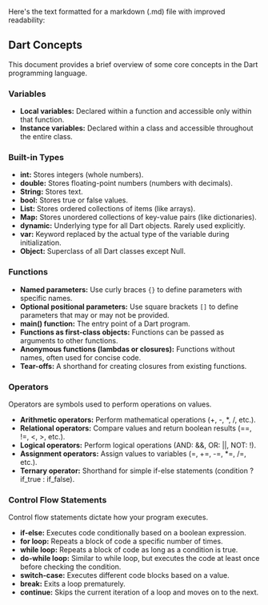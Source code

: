 Here's the text formatted for a markdown (.md) file with improved readability:

## Dart Concepts

This document provides a brief overview of some core concepts in the Dart programming language.

### Variables

* **Local variables:** Declared within a function and accessible only within that function.
* **Instance variables:** Declared within a class and accessible throughout the entire class.

### Built-in Types

* **int:** Stores integers (whole numbers).
* **double:** Stores floating-point numbers (numbers with decimals).
* **String:** Stores text.
* **bool:** Stores true or false values.
* **List:** Stores ordered collections of items (like arrays).
* **Map:** Stores unordered collections of key-value pairs (like dictionaries).
* **dynamic:** Underlying type for all Dart objects. Rarely used explicitly.
* **var:** Keyword replaced by the actual type of the variable during initialization.
* **Object:** Superclass of all Dart classes except Null.

### Functions

* **Named parameters:** Use curly braces `{}` to define parameters with specific names.
* **Optional positional parameters:** Use square brackets `[]` to define parameters that may or may not be provided.
* **main() function:** The entry point of a Dart program.
* **Functions as first-class objects:** Functions can be passed as arguments to other functions.
* **Anonymous functions (lambdas or closures):** Functions without names, often used for concise code.
* **Tear-offs:** A shorthand for creating closures from existing functions.

### Operators

Operators are symbols used to perform operations on values.

* **Arithmetic operators:** Perform mathematical operations (+, -, *, /, etc.).
* **Relational operators:** Compare values and return boolean results (==, !=, <, >, etc.).
* **Logical operators:** Perform logical operations (AND: &&, OR: ||, NOT: !).
* **Assignment operators:** Assign values to variables (=, +=, -=, *=, /=, etc.).
* **Ternary operator:** Shorthand for simple if-else statements (condition ? if_true : if_false).

### Control Flow Statements

Control flow statements dictate how your program executes.

* **if-else:** Executes code conditionally based on a boolean expression.
* **for loop:** Repeats a block of code a specific number of times.
* **while loop:** Repeats a block of code as long as a condition is true.
* **do-while loop:** Similar to while loop, but executes the code at least once before checking the condition.
* **switch-case:** Executes different code blocks based on a value.
* **break:** Exits a loop prematurely.
* **continue:** Skips the current iteration of a loop and moves on to the next.
